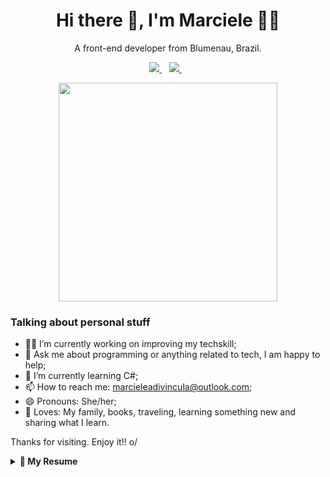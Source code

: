 <h1 align='center'>
 Hi there 👋, I'm Marciele 👩‍💻 
 </h1>
 
 <p align='center'>
 A front-end developer from Blumenau, Brazil.
 </p>
 
 <p align='center'>
 
 <a href="https://www.linkedin.com/in/marcieleadivincula/">
    <img src="https://img.shields.io/badge/linkedin-%230077B5.svg?&style=for-the-badge&logo=linkedin&logoColor=white" />
  </a>&nbsp;&nbsp;
  <a href="https://instagram.com/marcieleadivincula">
    <img src="https://img.shields.io/badge/instagram-%23E4405F.svg?&style=for-the-badge&logo=instagram&logoColor=white" />        
  </a>&nbsp;&nbsp;

</p>

<p align='center'>
 <a href="#"><img src="https://github-readme-stats.vercel.app/api?username=marcieleadivincula&count_private=true&show_icons=true&count_private=true&theme=dark" width="350"></a>
</p>

<p align='center'>
 
### Talking about personal stuff
- 👩‍💻 I’m currently working on improving my techskill;
- 💬 Ask me about programming or anything related to tech, I am happy to help;
- 🌱 I’m currently learning C#;
- 📫 How to reach me:  <a href='mailto:marcieleadivincula@outlook.com'>marcieleadivincula@outlook.com</a>;
- 😄 Pronouns: She/her;
- 🖤 Loves: My family, books, traveling, learning something new and sharing what I learn.

</p>

Thanks for visiting. Enjoy it!! o/

<details>
  <summary> <b> 📝 My Resume </b></summary>

## Education

- 📖 **Assembly and Maintenance of Computers and Networks**\
📆 Mar/2010 a Dec/2010 - 96 hours\
📍 **Microlins** - Pontes e Lacerda/MT, Brazil
  
  
- 📖 **Front End Developer**\ 
📆 Aug/2019 – 6 months\
📍 **Laboratoria** – São Paulo/SP, Brazil
  
- 📖 **Studying C#**\ 
📆 2019 - Moment – 480 hours\
📍 **Entra21 Blusoft** - Blumenau/SC, Brazil
  
- 📖 **Analysis and Systems Development**\
📆 2020 - Moment\
📍 **SENAC Technology College** - Blumenau/SC, Brazil


## Languages and Tools...
These are some of the technologies and tools that I work with:

[![JavaScritp Badge](https://img.shields.io/badge/JavaScript-F7DF1E?style=for-the-badge&logo=javascript&logoColor=black)](https://img.shields.io/badge/JavaScript-F7DF1E?style=for-the-badge&logo=javascript&logoColor=black) [![HTML5 Badge](https://img.shields.io/badge/HTML5-E34F26?style=for-the-badge&logo=html5&logoColor=white)](https://img.shields.io/badge/HTML5-E34F26?style=for-the-badge&logo=html5&logoColor=white) [![CSS3 Badge](https://img.shields.io/badge/CSS3-1572B6?style=for-the-badge&logo=css3&logoColor=white)](https://img.shields.io/badge/CSS3-1572B6?style=for-the-badge&logo=css3&logoColor=white) [![Bootstrap Badge](https://img.shields.io/badge/Bootstrap-563D7C?style=for-the-badge&logo=bootstrap&logoColor=white)](https://img.shields.io/badge/Bootstrap-563D7C?style=for-the-badge&logo=bootstrap&logoColor=white) [![GitHub Badge](https://img.shields.io/badge/GitHub-100000?style=for-the-badge&logo=github&logoColor=white)](https://camo.githubusercontent.com/8a0909d139a2173fd15ee72a4e33f259d81640f5f8ac1a8eda58127e0eb2f3bd/68747470733a2f2f696d672e736869656c64732e696f2f62616467652f2d4769744875622d3138313731373f6c6f676f3d676974687562) [![C# Badge](https://img.shields.io/badge/C%23-239120?style=for-the-badge&logo=c-sharp&logoColor=white)](https://img.shields.io/badge/C%23-239120?style=for-the-badge&logo=c-sharp&logoColor=white) [![ASP.NET Badge](https://img.shields.io/badge/.NET-5C2D91?style=for-the-badge&logo=.net&logoColor=white)](https://img.shields.io/badge/.NET-5C2D91?style=for-the-badge&logo=.net&logoColor=white) [![MySQL Badge](https://img.shields.io/badge/MySQL-00000F?style=for-the-badge&logo=mysql&logoColor=white)](https://img.shields.io/badge/MySQL-00000F?style=for-the-badge&logo=mysql&logoColor=white) [![Node Badge](https://img.shields.io/badge/Node.js-43853D?style=for-the-badge&logo=node.js&logoColor=white)](https://img.shields.io/badge/Node.js-43853D?style=for-the-badge&logo=node.js&logoColor=white) [![React Badge](https://img.shields.io/badge/React-20232A?style=for-the-badge&logo=react&logoColor=61DAFB)](https://img.shields.io/badge/React-20232A?style=for-the-badge&logo=react&logoColor=61DAFB)

[![Top Langs](https://github-readme-stats.vercel.app/api/top-langs/?username=marcieleadivincula&layout=compact)](https://github.com/marcieleadivincula/github-readme-stats)

## Experience

- 👨‍💻 **Systems Analyst and Front End Developer**\
📆 2019 - 2020\
📍 **HBSIS** - Blumenau/SC, Brazil 
  
</details>

